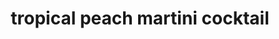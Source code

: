 ---
id: 5cbb41f7035db400144e093b
servings:
notes:
directions:
ingredients: '2 oz coconut rum
2 oz peach vodka
2 oz ginger ale'
rating: 0
ease:

category:
href:
totalTime:
cookTime:
prepTime:
title: tropical peach martini cocktail
path: /tropical-peach-martini-cocktail
---